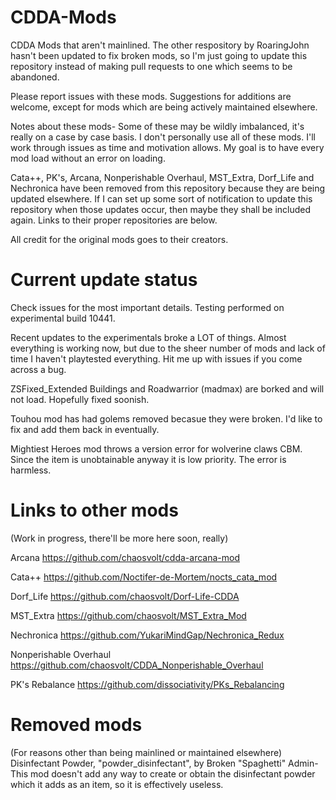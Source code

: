 # CDDA-Mods
CDDA Mods that aren't mainlined.
The other respository by RoaringJohn hasn't been updated to fix broken mods, so I'm just going to update this repository instead of making pull requests to one which seems to be abandoned.

Please report issues with these mods. Suggestions for additions are welcome, except for mods which are being actively maintained elsewhere.


Notes about these mods-
Some of these may be wildly imbalanced, it's really on a case by case basis. I don't personally use all of these mods. I'll work through issues as time and motivation allows. My goal is to have every mod load without an error on loading. 



Cata++, PK's, Arcana, Nonperishable Overhaul, MST_Extra, Dorf_Life and Nechronica have been removed from this repository because they are being updated elsewhere. If I can set up some sort of notification to update this repository when those updates occur, then maybe they shall be included again. Links to their proper repositories are below.

All credit for the original mods goes to their creators.

# Current update status
Check issues for the most important details. Testing performed on experimental build 10441.

Recent updates to the experimentals broke a LOT of things. Almost everything is working now, but due to the sheer number of mods and lack of time I haven't playtested everything. Hit me up with issues if you come across a bug.

ZSFixed_Extended Buildings and Roadwarrior (madmax) are borked and will not load. Hopefully fixed soonish.

Touhou mod has had golems removed becasue they were broken. I'd like to fix and add them back in eventually.

Mightiest Heroes mod throws a version error for wolverine claws CBM. Since the item is unobtainable anyway it is low priority. The error is harmless.

# Links to other mods
(Work in progress, there'll be more here soon, really)

Arcana https://github.com/chaosvolt/cdda-arcana-mod 

Cata++ https://github.com/Noctifer-de-Mortem/nocts_cata_mod 

Dorf_Life https://github.com/chaosvolt/Dorf-Life-CDDA

MST_Extra https://github.com/chaosvolt/MST_Extra_Mod

Nechronica https://github.com/YukariMindGap/Nechronica_Redux 

Nonperishable Overhaul https://github.com/chaosvolt/CDDA_Nonperishable_Overhaul 

PK's Rebalance https://github.com/dissociativity/PKs_Rebalancing 



# Removed mods
(For reasons other than being mainlined or maintained elsewhere)
Disinfectant Powder, "powder_disinfectant", by Broken "Spaghetti" Admin- This mod doesn't add any way to create or obtain the disinfectant powder which it adds as an item, so it is effectively useless.
